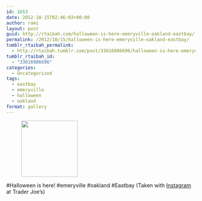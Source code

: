 ```yaml
---
id: 1653
date: 2012-10-15T02:46:03+00:00
author: rami
layout: post
guid: http://rtaibah.com/halloween-is-here-emeryville-oakland-eastbay/
permalink: /2012/10/15/halloween-is-here-emeryville-oakland-eastbay/
tumblr_rtaibah_permalink:
  - http://rtaibah.tumblr.com/post/33616986696/halloween-is-here-emeryville-oakland-eastbay
tumblr_rtaibah_id:
  - "33616986696"
categories:
  - Uncategorized
tags:
  - eastbay
  - emeryville
  - halloween
  - oakland
format: gallery
---
```

<div id='gallery-127' class='gallery galleryid-1653 gallery-columns-3 gallery-size-thumbnail'>
  <figure class='gallery-item'> 
  
  <div class='gallery-icon landscape'>
    <a href='http://139.59.20.41/2012/10/15/halloween-is-here-emeryville-oakland-eastbay/attachment/1654/'><img width="150" height="150" src="http://139.59.20.41/wp-content/uploads/2012/10/tumblr_mbwycsvPjJ1qb4qlko1_1280-150x150.jpg" class="attachment-thumbnail size-thumbnail" alt="" srcset="http://139.59.20.41/wp-content/uploads/2012/10/tumblr_mbwycsvPjJ1qb4qlko1_1280-150x150.jpg 150w, http://139.59.20.41/wp-content/uploads/2012/10/tumblr_mbwycsvPjJ1qb4qlko1_1280-300x300.jpg 300w, http://139.59.20.41/wp-content/uploads/2012/10/tumblr_mbwycsvPjJ1qb4qlko1_1280-100x100.jpg 100w, http://139.59.20.41/wp-content/uploads/2012/10/tumblr_mbwycsvPjJ1qb4qlko1_1280.jpg 612w" sizes="100vw" /></a>
  </div></figure>
</div>

#Halloween is here! #emeryville #oakland #Eastbay (Taken with [Instagram](http://instagram.com) at Trader Joe&#8217;s)